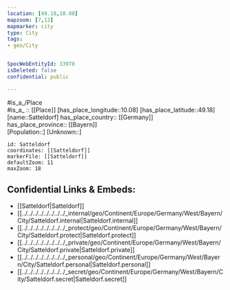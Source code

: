 ```yaml
---
location: [49.18,10.08] 
mapzoom: [7,12] 
mapmarker: city 
type: City
tags:
- geo/City


SpocWebEntityId: 33970
isDeleted: false
confidential: public

---
```

#is_a_/Place  
#is_a_ :: [[Place]] 
[has_place_longitude::10.08] 
[has_place_latitude::49.18] 
[name::Satteldorf] 
has_place_country:: [[Germany]]  
has_place_province:: [[Bayern]]  
[Population::] 
[Unknown::] 


```leaflet
id: Satteldorf
coordinates: [[Satteldorf]] 
markerFile: [[Satteldorf]] 
defaultZoom: 11 
maxZoom: 18
```


## Confidential Links & Embeds: 
- [[Satteldorf|Satteldorf]]  
- [[../../../../../../../../_internal/geo/Continent/Europe/Germany/West/Bayern/City/Satteldorf.internal|Satteldorf.internal]] 
- [[../../../../../../../../_protect/geo/Continent/Europe/Germany/West/Bayern/City/Satteldorf.protect|Satteldorf.protect]] 
- [[../../../../../../../../_private/geo/Continent/Europe/Germany/West/Bayern/City/Satteldorf.private|Satteldorf.private]] 
- [[../../../../../../../../_personal/geo/Continent/Europe/Germany/West/Bayern/City/Satteldorf.personal|Satteldorf.personal]] 
- [[../../../../../../../../_secret/geo/Continent/Europe/Germany/West/Bayern/City/Satteldorf.secret|Satteldorf.secret]] 

